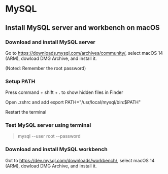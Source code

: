 # MySQL

## Install MySQL server and workbench on macOS

### Download and install MySQL server

Go to https://downloads.mysql.com/archives/community/, select macOS 14 (ARM), dowload DMG Archive, and install it.

(Noted: Remember the root password)

### Setup PATH

Press command + shift + . to show hidden files in Finder

Open .zshrc and add export PATH="/usr/local/mysql/bin:$PATH"

Restart the terminal

### Test MySQL server using terminal

> mysql --user root --password

### Download and install MySQL workbench

Got to https://dev.mysql.com/downloads/workbench/, select macOS 14 (ARM), dowload DMG Archive, and install it.






